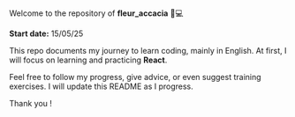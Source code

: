 Welcome to the repository of **fleur_accacia** 🌸💻

**Start date:** 15/05/25

This repo documents my journey to learn coding, mainly in English.
At first, I will focus on learning and practicing **React**.

Feel free to follow my progress, give advice, or even suggest training exercises.
I will update this README as I progress.

Thank you !